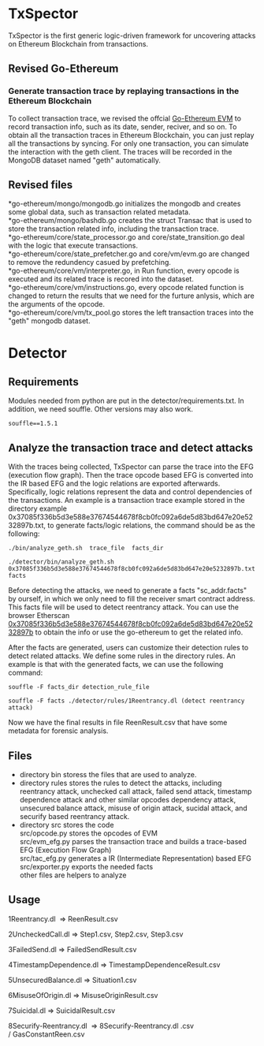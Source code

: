 # TxSpector
TxSpector is the first generic logic-driven framework for uncovering attacks on Ethereum Blockchain from transactions.

## Revised Go-Ethereum
### Generate transaction trace by replaying transactions in the Ethereum Blockchain
To collect transaction trace, we revised the offcial [Go-Ethereum EVM](https://github.com/ethereum/go-ethereum) to record transaction info, such as its date, sender, reciver, and so on. To obtain all the transaction traces in Ethereum Blockchain, you can just replay all the transactions by syncing. For only one transaction, you can simulate the interaction with the geth client. The traces will be recorded in the MongoDB dataset named "geth" automatically.

## Revised files
*go-ethereum/mongo/mongodb.go initializes the mongodb and creates some global data, such as transaction related metadata. <br />
*go-ethereum/mongo/bashdb.go creates the struct Transac that is used to store the transaction related info, including the transaction trace. <br />
*go-ethereum/core/state_processor.go and core/state_transition.go deal with the logic that execute transactions. <br />
*go-ethereum/core/state_prefetcher.go and core/vm/evm.go are changed to remove the redundency casued by prefetching. <br />
*go-ethereum/core/vm/interpreter.go, in Run function, every opcode is executed and its related trace is recored into the dataset. <br />
*go-ethereum/core/vm/instructions.go, every opcode related function is changed to return the results that we need for the furture anlysis, which are the arguments of the opcode. <br />
*go-ethereum/core/vm/tx_pool.go stores the left transaction traces into the "geth" mongodb dataset. <br />

# Detector

## Requirements
Modules needed from python are put in the detector/requirements.txt. In addition, we need souffle. Other versions may also work.
```
souffle==1.5.1
```

## Analyze the transaction trace and detect attacks
With the traces being collected, TxSpector can parse the trace into the EFG (execution flow graph). Then the trace opcode based EFG is converted into the IR based EFG and the logic relations are exported afterwards. Specifically, logic relations represent the data and control dependencies of the transactions. An example is a transaction trace example stored in the directory example 0x37085f336b5d3e588e37674544678f8cb0fc092a6de5d83bd647e20e5232897b.txt, to generate facts/logic relations, the command should be as the following: <br />
```
./bin/analyze_geth.sh  trace_file  facts_dir
```
```
./detector/bin/analyze_geth.sh 0x37085f336b5d3e588e37674544678f8cb0fc092a6de5d83bd647e20e5232897b.txt facts
```

Before detecting the attacks, we need to generate a facts "sc_addr.facts" by ourself, in which we only need to fill the receiver smart contract address. This facts file will be used to detect reentrancy attack. You can use the browser Etherscan [0x37085f336b5d3e588e37674544678f8cb0fc092a6de5d83bd647e20e5232897b](https://etherscan.io/tx/0x37085f336b5d3e588e37674544678f8cb0fc092a6de5d83bd647e20e5232897b) to obtain the info or use the go-ethereum to get the related info.



After the facts are generated, users can customize their detection rules to detect related attacks. We define some rules in the directory rules. An example is that with the generated facts, we can use the following command: <br />
```
souffle -F facts_dir detection_rule_file
```
```
souffle -F facts ./detector/rules/1Reentrancy.dl (detect reentrancy attack)
```

Now we have the final results in file ReenResult.csv that have some metadata for forensic analysis. <br />

## Files
* directory bin storess the files that are used to analyze. <br />
* directory rules stores the rules to detect the attacks, including reentrancy attack, unchecked call attack,  failed send attack, timestamp dependence attack and other similar opcodes dependency attack, unsecured balance attack, misuse of origin attack, sucidal attack, and securify based reentrancy attack. <br />
* directory src stores the code <br />
   src/opcode.py stores the opcodes of EVM <br />
   src/evm_efg.py parses the transaction trace and builds a trace-based EFG (Execution Flow Graph) <br />
   src/tac_efg.py generates a IR (Intermediate Representation) based EFG <br />
   src/exporter.py exports the needed facts <br />
   other files are helpers to analyze <br />



## Usage

1Reentrancy.dl  => ReenResult.csv

2UncheckedCall.dl => Step1.csv, Step2.csv, Step3.csv

3FailedSend.dl => FailedSendResult.csv

4TimestampDependence.dl => TimestampDependenceResult.csv

5UnsecuredBalance.dl => Situation1.csv

6MisuseOfOrigin.dl => MisuseOriginResult.csv

7Suicidal.dl => SuicidalResult.csv

8Securify-Reentrancy.dl  => 8Securify-Reentrancy.dl .csv / GasConstantReen.csv
